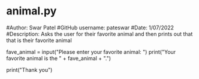 # animal.py
#Author: Swar Patel
#GitHub username: pateswar
#Date: 1/07/2022
#Description: Asks the user for their favorite animal and then prints out that that is their favorite animal

fave_animal = input("Please enter your favorite animal: ")
print("Your favorite animal is the " + fave_animal + ".")

print("Thank you")
